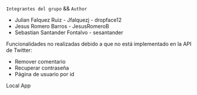 
`Integrantes del grupo` && `Author`
 -  Julian Falquez Ruiz - Jfalquezj - dropface12
 -  Jesus Romero Barros - JesusRomeroB
 -  Sebastian Santander Fontalvo - sesantander

Funcionalidades no realizadas debido a que no está implementado en la API de Twitter: 
 - Remover comentario
 - Recuperar contraseña
 - Página de usuario por id

Local App





